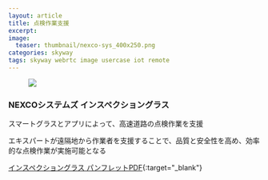 ```yaml
---
layout: article
title: 点検作業支援
excerpt: 
image:
  teaser: thumbnail/nexco-sys_400x250.png
categories: skyway
tags: skyway webrtc image usercase iot remote
---
```


<figure>
	<img src="{{ site.url }}{{ site.baseurl }}/images/pages/nexco.png">
</figure>


### NEXCOシステムズ インスペクショングラス

スマートグラスとアプリによって、高速道路の点検作業を支援

エキスパートが遠隔地から作業者を支援することで、品質と安全性を高め、効率的な点検作業が実施可能となる

[インスペクショングラス パンフレットPDF](http://www.nexco-sys.co.jp/cms/wp-content/uploads/2015/11/1906f0253878074161532d6bce17692b3.pdf){:target="_blank"}
